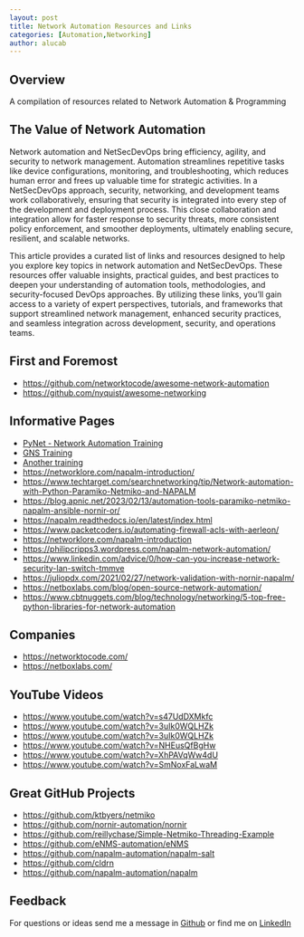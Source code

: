 ```yaml
---
layout: post
title: Network Automation Resources and Links
categories: [Automation,Networking]
author: alucab
---
```


## Overview

A compilation of resources related to Network Automation & Programming

## The Value of Network Automation
Network automation and NetSecDevOps bring efficiency, agility, and security to network management. Automation streamlines repetitive tasks like device configurations, monitoring, and troubleshooting, which reduces human error and frees up valuable time for strategic activities. In a NetSecDevOps approach, security, networking, and development teams work collaboratively, ensuring that security is integrated into every step of the development and deployment process. This close collaboration and integration allow for faster response to security threats, more consistent policy enforcement, and smoother deployments, ultimately enabling secure, resilient, and scalable networks.

This article provides a curated list of links and resources designed to help you explore key topics in network automation and NetSecDevOps. These resources offer valuable insights, practical guides, and best practices to deepen your understanding of automation tools, methodologies, and security-focused DevOps approaches. By utilizing these links, you’ll gain access to a variety of expert perspectives, tutorials, and frameworks that support streamlined network management, enhanced security practices, and seamless integration across development, security, and operations teams.

## First and Foremost
- https://github.com/networktocode/awesome-network-automation
- https://github.com/nyquist/awesome-networking
  
## Informative Pages

- [PyNet - Network Automation Training](https://pynet.twb-tech.com)
- [GNS Training](https://gns3.teachable.com/courses/314250/lectures/4839674)
- [Another training](https://encartalabs.com/cpl/python-network-automation-training-course.php)
- https://networklore.com/napalm-introduction/
- https://www.techtarget.com/searchnetworking/tip/Network-automation-with-Python-Paramiko-Netmiko-and-NAPALM
- https://blog.apnic.net/2023/02/13/automation-tools-paramiko-netmiko-napalm-ansible-nornir-or/
- https://napalm.readthedocs.io/en/latest/index.html
- https://www.packetcoders.io/automating-firewall-acls-with-aerleon/
- https://networklore.com/napalm-introduction
- https://philipcripps3.wordpress.com/napalm-network-automation/
- https://www.linkedin.com/advice/0/how-can-you-increase-network-security-lan-switch-tmmve
- https://juliopdx.com/2021/02/27/network-validation-with-nornir-napalm/
- https://netboxlabs.com/blog/open-source-network-automation/
- https://www.cbtnuggets.com/blog/technology/networking/5-top-free-python-libraries-for-network-automation
  
## Companies
- https://networktocode.com/
- https://netboxlabs.com/
  
## YouTube Videos
- https://www.youtube.com/watch?v=s47UdDXMkfc
- https://www.youtube.com/watch?v=3uIk0WQLHZk
- https://www.youtube.com/watch?v=3uIk0WQLHZk
- https://www.youtube.com/watch?v=NHEusQfBgHw
- https://www.youtube.com/watch?v=XhPAVqWw4dU
- https://www.youtube.com/watch?v=SmNoxFaLwaM


## Great GitHub Projects
- https://github.com/ktbyers/netmiko
- https://github.com/nornir-automation/nornir
- https://github.com/reillychase/Simple-Netmiko-Threading-Example
- https://github.com/eNMS-automation/eNMS
- https://github.com/napalm-automation/napalm-salt
- https://github.com/cldrn
- https://github.com/napalm-automation/napalm 

## Feedback
For questions or ideas send me a message in [Github](https://github.com/alucab/vulnerabilitysheets) or find me on [LinkedIn](https://www.linkedin.com/in/alucab)

